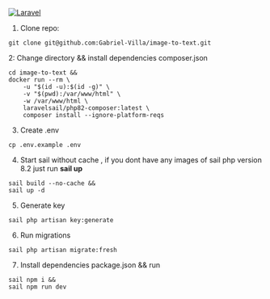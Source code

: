 [![Laravel](https://github.com/Gabriel-Villa/image-to-text/actions/workflows/test.yml/badge.svg)](https://github.com/Gabriel-Villa/image-to-text/actions/workflows/test.yml)

1. Clone repo:
   
```
git clone git@github.com:Gabriel-Villa/image-to-text.git
```

2: Change directory && install dependencies composer.json

```
cd image-to-text &&
docker run --rm \
    -u "$(id -u):$(id -g)" \
    -v "$(pwd):/var/www/html" \
    -w /var/www/html \
    laravelsail/php82-composer:latest \
    composer install --ignore-platform-reqs
```

3. Create .env
```
cp .env.example .env  
```

4. Start sail without cache , if you dont have any images of sail php version 8.2 just run **sail up**
```
sail build --no-cache &&
sail up -d
```

5. Generate key
```
sail php artisan key:generate
```

6. Run migrations
```
sail php artisan migrate:fresh
```

7. Install dependencies package.json && run
```
sail npm i &&
sail npm run dev
```
